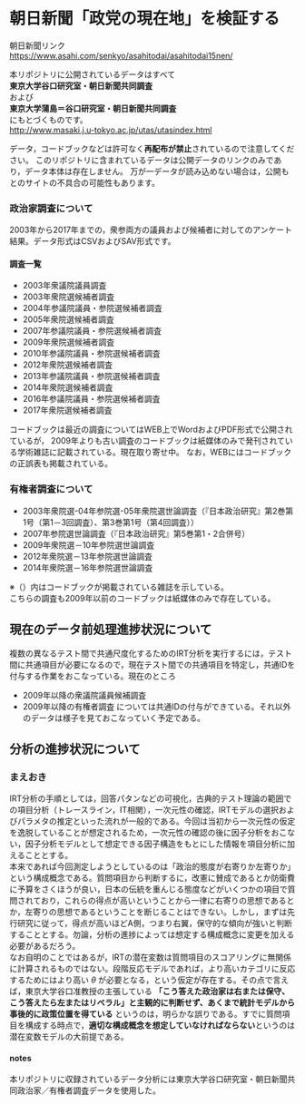 # 朝日新聞「政党の現在地」を検証する

朝日新聞リンク  
https://www.asahi.com/senkyo/asahitodai/asahitodai15nen/

本リポジトリに公開されているデータはすべて  
 **東京大学谷口研究室・朝日新聞共同調査**   
および  
 **東京大学蒲島＝谷口研究室・朝日新聞共同調査**  
にもとづくものです。  
http://www.masaki.j.u-tokyo.ac.jp/utas/utasindex.html

データ，コードブックなどは許可なく**再配布が禁止**されているので注意してください。
このリポジトリに含まれているデータは公開データのリンクのみであり，データ本体は存在しません。
万が一データが読み込めない場合は，公開もとのサイトの不具合の可能性もあります。

### 政治家調査について
2003年から2017年までの，衆参両方の議員および候補者に対してのアンケート結果。データ形式はCSVおよびSAV形式です。

#### 調査一覧

- 2003年衆議院議員調査
- 2003年衆院選候補者調査
- 2004年参議院議員・参院選候補者調査
- 2005年衆院選候補者調査
- 2007年参議院議員・参院選候補者調査
- 2009年衆院選候補者調査
- 2010年参議院議員・参院選候補者調査
- 2012年衆院選候補者調査
- 2013年参議院議員・参院選候補者調査
- 2014年衆院選候補者調査
- 2016年参議院議員・参院選候補者調査
- 2017年衆院選候補者調査

コードブックは最近の調査についてはWEB上でWordおよびPDF形式で公開されているが，
2009年よりも古い調査のコードブックは紙媒体のみで発刊されている学術雑誌に記載されている。現在取り寄せ中。
なお，WEBにはコードブックの正誤表も掲載されている。

### 有権者調査について

- 2003年衆院選-04年参院選-05年衆院選世論調査（『日本政治研究』第2巻第1号（第1－3回調査）、第3巻第1号（第4回調査））
- 2007年参院選世論調査（『日本政治研究』第5巻第1・2合併号）
- 2009年衆院選－10年参院選世論調査
- 2012年衆院選－13年参院選世論調査
- 2014年衆院選－16年参院選世論調査

※（）内はコードブックが掲載されている雑誌を示している。  
こちらの調査も2009年以前のコードブックは紙媒体のみで存在している。

## 現在のデータ前処理進捗状況について
複数の異なるテスト間で共通尺度化するためのIRT分析を実行するには，テスト間に共通項目が必要になるので，現在テスト間での共通項目を特定し，共通IDを付与する作業をおこなっている。現在のところ  
- 2009年以降の衆議院議員候補調査
- 2009年以降の有権者調査
については共通IDの付与ができている。それ以外のデータは様子を見ておこなっていく予定である。

## 分析の進捗状況について

### まえおき

IRT分析の手順としては，回答パタンなどの可視化，古典的テスト理論の範囲での項目分析（トレースライン，IT相関），一次元性の確認，IRTモデルの選択およびパラメタの推定といった流れが一般的である。今回は当初から一次元性の仮定を逸脱していることが想定されるため，一次元性の確認の後に因子分析をおこない，因子分析モデルとして想定できる因子構造をもとにした情報を項目分析に加えることとする。  
本来であれば今回測定しようとしているのは「政治的態度が右寄りか左寄りか」という構成概念である。質問項目から判断するに，改憲に賛成であるとか防衛費に予算をさくほうが良い，日本の伝統を重んじる態度などがいくつかの項目で質問されており，これらの得点が高いということから一律に右寄りの思想であるとか，左寄りの思想であるということを断じることはできない。しかし，まずは先行研究に従って，得点が高いほどA側，つまり右翼，保守的な傾向が強いと判断することとする。勿論，分析の進捗によっては想定する構成概念に変更を加える必要があるだろう。  
なお自明のことではあるが，IRTの潜在変数は質問項目のスコアリングに無関係に計算されるものではない。段階反応モデルであれば，より高いカテゴリに反応するためにはより高い $\theta$ が必要となる，という仮定が存在する。その点で言えば，東京大学谷口准教授の主張している **「こう答えた政治家は右または保守、こう答えたら左またはリベラル」と主観的に判断せず、あくまで統計モデルから事後的に政策位置を得ている** というのは，明らかな誤りである。すでに質問項目を構成する時点で，**適切な構成概念を想定していなければならない**というのは潜在変数モデルの大前提である。


#### notes

本リポジトリに収録されているデータ分析には東京大学谷口研究室・朝日新聞共同政治家／有権者調査データを使用した。